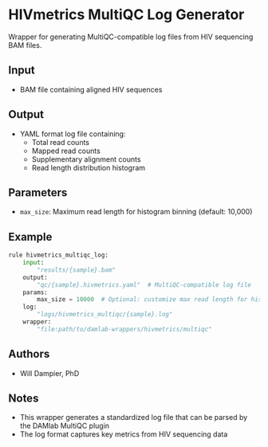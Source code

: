 # HIVmetrics MultiQC Log Generator

Wrapper for generating MultiQC-compatible log files from HIV sequencing BAM files.

## Input
* BAM file containing aligned HIV sequences

## Output
* YAML format log file containing:
  - Total read counts
  - Mapped read counts
  - Supplementary alignment counts
  - Read length distribution histogram

## Parameters
* `max_size`: Maximum read length for histogram binning (default: 10,000)

## Example

```python
rule hivmetrics_multiqc_log:
    input:
        "results/{sample}.bam"
    output:
        "qc/{sample}.hivmetrics.yaml"  # MultiQC-compatible log file
    params:
        max_size = 10000  # Optional: customize max read length for histogram
    log:
        "logs/hivmetrics_multiqc/{sample}.log"
    wrapper:
        "file:path/to/damlab-wrappers/hivmetrics/multiqc"
```

## Authors
* Will Dampier, PhD

## Notes
- This wrapper generates a standardized log file that can be parsed by the DAMlab MultiQC plugin
- The log format captures key metrics from HIV sequencing data 